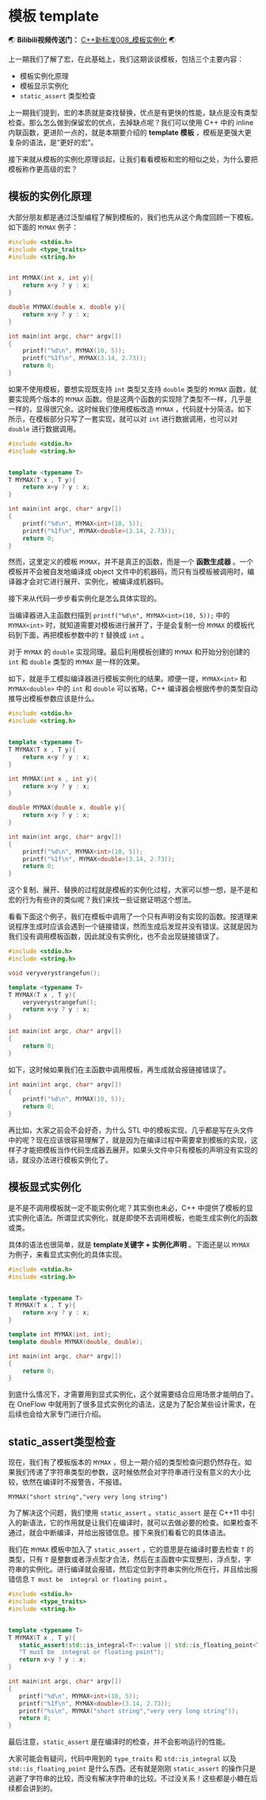 # 模板 template


:earth_asia: **Bilibili视频传送门：** [C++新标准008_模板实例化](https://www.bilibili.com/video/BV1U44y1T7vf?spm_id_from=333.999.0.0) :earth_asia:


上一期我们了解了宏，在此基础上，我们这期谈谈模板，包括三个主要内容：

- 模板实例化原理
- 模板显示实例化
- `static_assert` 类型检查

上一期我们提到，宏的本质就是查找替换，优点是有更快的性能，缺点是没有类型检查。那么怎么做到保留宏的优点，去掉缺点呢？我们可以使用 C++ 中的 inline 内联函数，更进阶一点的，就是本期要介绍的 **template 模板** ，模板是更强大更复杂的语法，是“更好的宏”。

接下来就从模板的实例化原理谈起，让我们看看模板和宏的相似之处，为什么要把模板称作更高级的宏？


## 模板的实例化原理

大部分朋友都是通过泛型编程了解到模板的，我们也先从这个角度回顾一下模板。如下面的 `MYMAX` 例子：

```c++
#include <stdio.h>
#include <type_traits>
#include <string.h>


int MYMAX(int x, int y){
    return x<y ? y : x;
}

double MYMAX(double x, double y){
    return x<y ? y : x;
}

int main(int argc, char* argv[])
{
    printf("%d\n", MYMAX(10, 5));
    printf("%1f\n", MYMAX(3.14, 2.73));
    return 0;
}
```

如果不使用模板，要想实现既支持 `int` 类型又支持 `double` 类型的 `MYMAX` 函数，就要实现两个版本的 `MYMAX` 函数。但是这两个函数的实现除了类型不一样，几乎是一样的，显得很冗余。这时候我们使用模板改造 `MYMAX` ，代码就十分简洁。如下所示，在模板部分只写了一套实现，就可以对 `int` 进行数据调用，也可以对 `double` 进行数据调用。

```c++
#include <stdio.h>
#include <string.h>


template <typename T>
T MYMAX(T x , T y){
    return x<y ? y : x;
}

int main(int argc, char* argv[])
{
    printf("%d\n", MYMAX<int>(10, 5));
    printf("%1f\n", MYMAX<double>(3.14, 2.73));
    return 0;
}
```

然而，这里定义的模板 `MYMAX`，并不是真正的函数，而是一个 **函数生成器** 。一个模板并不会被自发地编译成 object 文件中的机器码，而只有当模板被调用时，编译器才会对它进行展开、实例化，被编译成机器码。

接下来从代码一步步看实例化是怎么具体实现的。

当编译器进入主函数扫描到 `printf("%d\n", MYMAX<int>(10, 5));` 中的 `MYMAX<int>` 时，就知道需要对模板进行展开了，于是会复制一份 `MYMAX` 的模板代码到下面，再把模板参数中的 `T` 替换成 `int` 。

对于 `MYMAX` 的 `double` 实现同理。最后利用模板创建的 `MYMAX` 和开始分别创建的 `int` 和 `double` 类型的 `MYMAX` 是一样的效果。

如下，就是手工模拟编译器进行模板实例化的结果。顺便一提，`MYMAX<int>` 和 `MYMAX<double>` 中的 `int` 和 `double` 可以省略，C++ 编译器会根据传参的类型自动推导出模板参数应该是什么。

```c++
#include <stdio.h>
#include <string.h>


template <typename T>
T MYMAX(T x , T y){
    return x<y ? y : x;
}

int MYMAX(int x , int y){
    return x<y ? y : x;
}

double MYMAX(double x, double y){
    return x<y ? y : x;
}

int main(int argc, char* argv[])
{
    printf("%d\n", MYMAX<int>(10, 5));
    printf("%1f\n", MYMAX<double>(3.14, 2.73));
    return 0;
}
```

这个复制、展开、替换的过程就是模板的实例化过程，大家可以想一想，是不是和宏的行为有些许的类似呢？我们来找一些证据证明这个想法。

看看下面这个例子，我们在模板中调用了一个只有声明没有实现的函数。按道理来说程序生成时应该会遇到一个链接错误，然而生成后发现并没有错误。这就是因为我们没有调用模板函数，因此就没有实例化，也不会出现链接错误了。

```c++
#include <stdio.h>
#include <string.h>

void veryverystrangefun();

template <typename T>
T MYMAX(T x , T y){
    veryverystrangefun();
    return x<y ? y : x;
}

int main(int argc, char* argv[])
{
    return 0;
}
```

如下，这时候如果我们在主函数中调用模板，再生成就会报链接错误了。

```c++
int main(int argc, char* argv[])
{
    printf("%d\n", MYMAX(10, 5));
    return 0;
}
```

再比如，大家之前会不会好奇，为什么 STL 中的模板实现，几乎都是写在头文件中的呢？现在应该很容易理解了，就是因为在编译过程中需要拿到模板的实现，这样子才能把模板当作代码生成器去展开。如果头文件中只有模板的声明没有实现的话，就没办法进行模板实例化了。

## 模板显式实例化
是不是不调用模板就一定不能实例化呢？其实倒也未必，C++ 中提供了模板的显式实例化语法。所谓显式实例化，就是即使不去调用模板，也能生成实例化的函数或类。

具体的语法也很简单，就是 **template关键字 + 实例化声明** 。下面还是以 `MYMAX` 为例子，来看显式实例化的具体实现。

```c++
#include <stdio.h>
#include <string.h>


template <typename T>
T MYMAX(T x , T y){
    return x<y ? y : x;
}

template int MYMAX(int, int);
template double MYMAX(double, double);

int main(int argc, char* argv[])
{
    return 0;
}
```

到底什么情况下，才需要用到显式实例化，这个就需要结合应用场景才能明白了。在 OneFlow 中就用到了很多显式实例化的语法，这是为了配合某些设计需求，在后续也会给大家专门进行介绍。

## static_assert类型检查

现在，我们有了模板版本的 `MYMAX` ，但上一期介绍的类型检查问题仍然存在。如果我们传递了字符串类型的参数，这时候依然会对字符串进行没有意义的大小比较，依然在编译时不报警告，不报错。

 `MYMAX("short string","very very long string")`

 为了解决这个问题，我们使用 `static_assert` 。`static_assert` 是在 C++11 中引入的新语法，它的作用就是让我们在编译时，就可以去做必要的检查。如果检查不通过，就会中断编译，并给出报错信息。接下来我们看看它的具体语法。

 我们在 `MYMAX` 模板中加入了 `static_assert` ，它的意思是在编译时要去检查 `T` 的类型，只有 `T` 是整数或者浮点型才合法，然后在主函数中实现整形，浮点型，字符串的实例化。进行编译就会报错，然后定位到字符串实例化所在行，并且给出报错信息 `T must be  integral or floating point` 。

 ```c++
#include <stdio.h>
#include <type_traits>
#include <string.h>


template <typename T>
T MYMAX(T x , T y){
    static_assert(std::is_integral<T>::value || std::is_floating_point<T>::value,
    "T must be  integral or floating point");
    return x<y ? y : x;
}

int main(int argc, char* argv[])
{
    printf("%d\n", MYMAX<int>(10, 5));
    printf("%1f\n", MYMAX<double>(3.14, 2.73));
    printf("%s\n", MYMAX("short string","very very long string"));
    return 0;
}
```

最后注意，`static_assert` 是在编译时的检查，并不会影响运行的性能。

大家可能会有疑问，代码中用到的 `type_traits` 和 `std::is_integral` 以及 `std::is_floating_point` 是什么东西。还有就是刚刚 `static_assert` 的操作只是逃避了字符串的比较，而没有解决字符串的比较。不过没关系！这些都是小糖在后续都会讲到的。